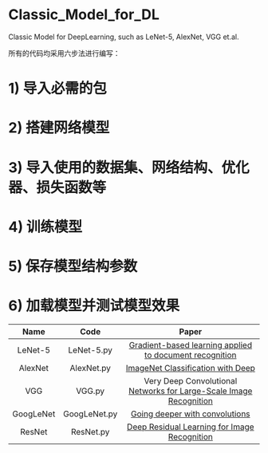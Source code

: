 # Classic_Model_for_DL
Classic Model for DeepLearning, such as LeNet-5, AlexNet, VGG et.al.

所有的代码均采用六步法进行编写：
# 1) 导入必需的包
# 2) 搭建网络模型
# 3) 导入使用的数据集、网络结构、优化器、损失函数等
# 4) 训练模型
# 5) 保存模型结构参数
# 6) 加载模型并测试模型效果

| Name | Code | Paper |
| :---: | :---: | :---: |
| LeNet-5 | LeNet-5.py | [Gradient-based learning applied to document recognition](https://blog.csdn.net/weixin_36815313/article/details/107786555) |
| AlexNet | AlexNet.py | [ImageNet Classification with Deep](https://blog.csdn.net/weixin_36815313/article/details/107787526) |
| VGG | VGG.py | Very Deep Convolutional [Networks for Large-Scale Image Recognition](https://blog.csdn.net/weixin_36815313/article/details/107788069) |
| GoogLeNet | GoogLeNet.py | [Going deeper with convolutions](https://blog.csdn.net/weixin_36815313/article/details/107788379) |
| ResNet | ResNet.py | [Deep Residual Learning for Image Recognition](https://blog.csdn.net/weixin_36815313/article/details/107788535) |
